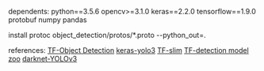 dependents:
    python==3.5.6
    opencv>=3.1.0
    keras==2.2.0
    tensorflow==1.9.0
    protobuf
    numpy
    pandas
    
install
protoc object_detection/protos/*.proto --python_out=.

references:
    [TF-Object Detection](https://github.com/tensorflow/models/tree/master/research/object_detection)
    [keras-yolo3](https://github.com/qqwweee/keras-yolo3)
    [TF-slim](https://github.com/tensorflow/tensorflow/tree/master/tensorflow/contrib/slim)
    [TF-detection model zoo](https://github.com/tensorflow/models/blob/master/research/object_detection/g3doc/detection_model_zoo.md)
    [darknet-YOLOv3](https://pjreddie.com/darknet/yolo/)
